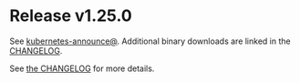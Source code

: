 # Release v1.25.0

See [kubernetes-announce@](https://groups.google.com/forum/#!forum/kubernetes-announce). Additional binary downloads are linked in the [CHANGELOG](https://github.com/kubernetes/kubernetes/blob/master/CHANGELOG/CHANGELOG-1.25.md).

See [the CHANGELOG](https://github.com/kubernetes/kubernetes/blob/master/CHANGELOG/CHANGELOG-1.25.md) for more details.



